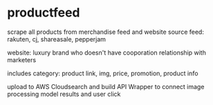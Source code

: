 # productfeed
scrape all products from merchandise feed and website
source feed: rakuten, cj, shareasale, pepperjam

website: luxury brand who doesn't have cooporation relationship with marketers

includes category: product link, img, price, promotion, product info

upload to AWS Cloudsearch and build API Wrapper to connect image processing model results and user click
